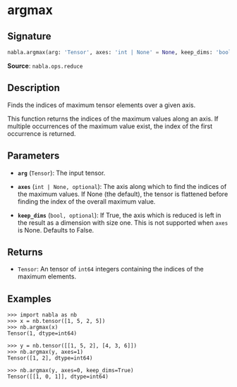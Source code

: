 # argmax

## Signature

```python
nabla.argmax(arg: 'Tensor', axes: 'int | None' = None, keep_dims: 'bool' = False) -> 'Tensor'
```

**Source**: `nabla.ops.reduce`

## Description

Finds the indices of maximum tensor elements over a given axis.

This function returns the indices of the maximum values along an axis. If
multiple occurrences of the maximum value exist, the index of the first
occurrence is returned.

## Parameters

- **`arg`** (`Tensor`): The input tensor.

- **`axes`** (`int | None, optional`): The axis along which to find the indices of the maximum values. If None (the default), the tensor is flattened before finding the index of the overall maximum value.

- **`keep_dims`** (`bool, optional`): If True, the axis which is reduced is left in the result as a dimension with size one. This is not supported when `axes` is None. Defaults to False.

## Returns

- `Tensor`: An tensor of `int64` integers containing the indices of the maximum elements.

## Examples

```pycon
>>> import nabla as nb
>>> x = nb.tensor([1, 5, 2, 5])
>>> nb.argmax(x)
Tensor(1, dtype=int64)

>>> y = nb.tensor([[1, 5, 2], [4, 3, 6]])
>>> nb.argmax(y, axes=1)
Tensor([1, 2], dtype=int64)

>>> nb.argmax(y, axes=0, keep_dims=True)
Tensor([[1, 0, 1]], dtype=int64)
```
